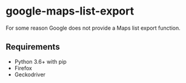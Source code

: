 # google-maps-list-export

For some reason Google does not provide a Maps list export function.

## Requirements

- Python 3.6+ with pip
- Firefox
- Geckodriver
